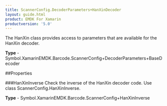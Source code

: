 ```yaml
---
title: ScannerConfig.DecoderParameters+HanXinDecoder
layout: guide.html
product: EMDK For Xamarin 
productversion: '5.0' 
---
```

The HanXin class provides access to parameters that are available for the HanXin decoder.

**Type** - Symbol.XamarinEMDK.Barcode.ScannerConfig+DecoderParameters+BaseDecoder

##Properties

###HanXinInverse
Check the inverse of the HanXin decoder code. Use class ScannerConfig.HanXinInverse.

**Type** - Symbol.XamarinEMDK.Barcode.ScannerConfig+HanXinInverse
